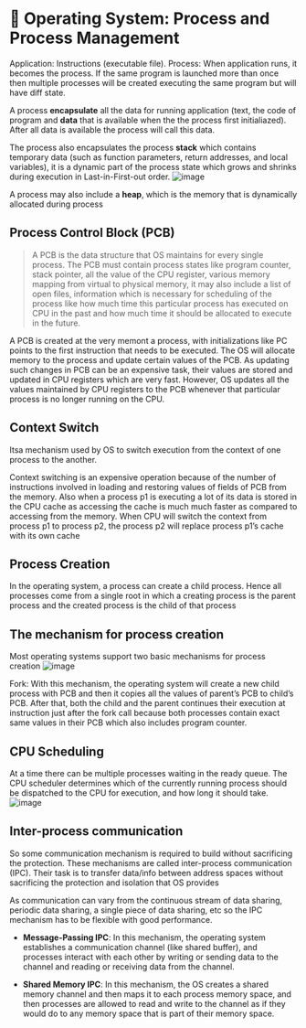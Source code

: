 # 🚀 Operating System: Process and Process Management

Application: Instructions (executable file).
Process: When application runs, it becomes the process. If the same program is launched more than once then multiple processes will be created executing the same program but will have diff state.

A process **encapsulate** all the data for running application (text, the code of program and **data** that is available when the the process first initialiazed). After all data is available the process will call this data.

The process also encapsulates the process **stack** which contains temporary data (such as function parameters, return addresses, and local variables), it is a dynamic part of the process state which grows and shrinks during execution in Last-in-First-out order.
![image](https://user-images.githubusercontent.com/49281851/179557934-6416675e-8de3-4650-bb97-09ba48cbf64d.png)

A process may also include a **heap**, which is the memory that is dynamically allocated during process

## Process Control Block (PCB)

> A PCB is the data structure that OS maintains for every single process. The PCB must contain process states like program counter, stack pointer, all the value of the CPU register, various memory mapping from virtual to physical memory, it may also include a list of open files, information which is necessary for scheduling of the process like how much time this particular process has executed on CPU in the past and how much time it should be allocated to execute in the future.

A PCB is created at the very memont a process, with initializations like PC points to the first instruction that needs to be executed. The OS will allocate memory to the process and update certain values of the PCB. As updating such changes in PCB can be an expensive task, their values are stored and updated in CPU registers which are very fast. However, OS updates all the values maintained by CPU registers to the PCB whenever that particular process is no longer running on the CPU.

## Context Switch

Itsa mechanism used by OS to switch execution from the context of one process to the another.

Context switching is an expensive operation because of the number of instructions involved in loading and restoring values of fields of PCB from the memory. Also when a process p1 is executing a lot of its data is stored in the CPU cache as accessing the cache is much much faster as compared to accessing from the memory. When CPU will switch the context from process p1 to process p2, the process p2 will replace process p1’s cache with its own cache

## Process Creation

In the operating system, a process can create a child process. Hence all processes come from a single root in which a creating process is the parent process and the created process is the child of that process

## The mechanism for process creation

Most operating systems support two basic mechanisms for process creation
![image](https://user-images.githubusercontent.com/49281851/179558016-a08dc53a-c73c-44fe-9b45-be5c619df1c8.png)

Fork: With this mechanism, the operating system will create a new child process with PCB and then it copies all the values of parent’s PCB to child’s PCB. After that, both the child and the parent continues their execution at instruction just after the fork call because both processes contain exact same values in their PCB which also includes program counter.

## CPU Scheduling

At a time there can be multiple processes waiting in the ready queue. The CPU scheduler determines which of the currently running process should be dispatched to the CPU for execution, and how long it should take.
![image](https://user-images.githubusercontent.com/49281851/179558064-0308217c-33d0-41cc-a81a-7dbf05dac94a.png)

## Inter-process communication

So some communication mechanism is required to build without sacrificing the protection. These mechanisms are called inter-process communication (IPC). Their task is to transfer data/info between address spaces without sacrificing the protection and isolation that OS provides

As communication can vary from the continuous stream of data sharing, periodic data sharing, a single piece of data sharing, etc so the IPC mechanism has to be flexible with good performance.

- **Message-Passing IPC**: In this mechanism, the operating system establishes a communication channel (like shared buffer), and processes interact with each other by writing or sending data to the channel and reading or receiving data from the channel.

- **Shared Memory IPC**: In this mechanism, the OS creates a shared memory channel and then maps it to each process memory space, and then processes are allowed to read and write to the channel as if they would do to any memory space that is part of their memory space.

